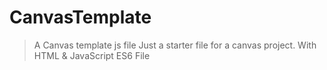 # CanvasTemplate
> A Canvas template js file
> Just a starter file for a canvas project.
> With HTML & JavaScript ES6 File
